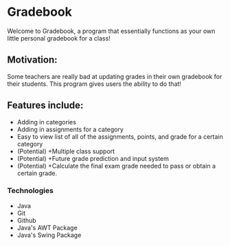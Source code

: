 <h1><b>Gradebook</b></h1>
<p>
Welcome to Gradebook, a program that essentially functions as your own little personal gradebook for a class!
</p>
<h2><b>Motivation:</b></h2>

<p>
Some teachers are really bad at updating grades in their own gradebook for their students. This program gives users the ability to do that!
</p>

<h2><b>Features include:</b></h2>
<p>
<ul>
    <li>Adding in categories</li>
    <li>Adding in assignments for a category</li>
    <li>Easy to view list of all of the assignments, points, and grade for a certain category</li>
    <li>(Potential) +Multiple class support</li>
    <li>(Potential) +Future grade prediction and input system</li>
    <li>(Potential) +Calculate the final exam grade needed to pass or obtain a certain grade.</li>
</ul>
</p>

<h3>Technologies</h3>
<p>
<ul>
    <li>Java</li>
    <li>Git</li>
    <li>Github</li>
    <li>Java's AWT Package</li>
    <li>Java's Swing Package</li>
</ul>
</p>